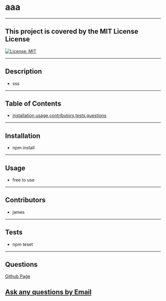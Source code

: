 
# aaa

---

## This project is covered by the MIT License License

[![License: MIT](https://img.shields.io/badge/License-MIT-yellow.svg)](https://opensource.org/licenses/MIT)


 
---
## Description

* sss

---
## Table of Contents

* [installation](#installation),[usage](#usage),[contributors](#contributors),[tests](#tests),[questions](#questions)

---
## Installation

* npm install
---
## Usage

* free to use

---
## Contributors

* james

---
## Tests

* npm teset

---
## Questions


[Github Page](https://www.github.com/suedepritch)

[Ask any questions by Email](mailto:james.edward.pritchard@gmail.com)
---
